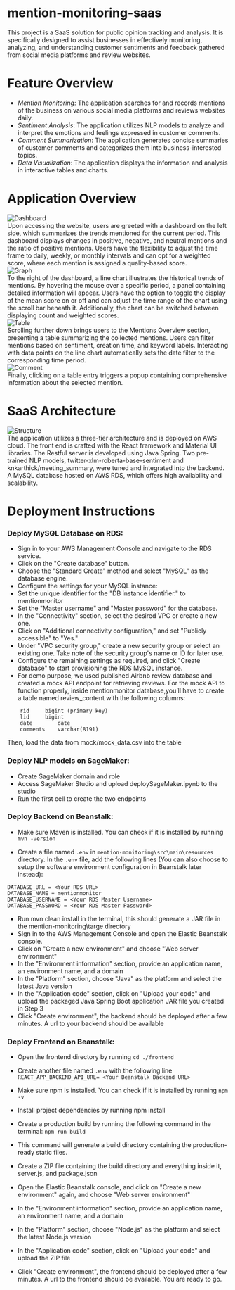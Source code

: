 # mention-monitoring-saas
This project is a SaaS solution for public opinion tracking and analysis. It is specifically designed to assist businesses in effectively monitoring, analyzing, and understanding customer sentiments and feedback gathered from social media platforms and review websites. <br>
# Feature Overview
- *Mention Monitoring*: The application searches for and records mentions of the business on various social media platforms and reviews websites daily.
- *Sentiment Analysis*: The application utilizes NLP models to analyze and interpret the emotions and feelings expressed in customer comments.
- *Comment Summarization*: The application generates concise summaries of customer comments and categorizes them into business-interested topics.
- *Data Visualization*: The application displays the information and analysis in interactive tables and charts.
# Application Overview
![Dashboard](DemoImages/DashBoard.png) <br>
Upon accessing the website, users are greeted with a dashboard on the left side, which summarizes the trends mentioned for the current period. This dashboard displays changes in positive, negative, and neutral mentions and the ratio of positive mentions. Users have the flexibility to adjust the time frame to daily, weekly, or monthly intervals and can opt for a weighted score, where each mention is assigned a quality-based score.  <br>
![Graph](DemoImages/Graph.png) <br>
To the right of the dashboard, a line chart illustrates the historical trends of mentions. By hovering the mouse over a specific period, a panel containing detailed information will appear. Users have the option to toggle the display of the mean score on or off and can adjust the time range of the chart using the scroll bar beneath it. Additionally, the chart can be switched between displaying count and weighted scores.  <br>
![Table](DemoImages/Table.png) <br>
Scrolling further down brings users to the Mentions Overview section, presenting a table summarizing the collected mentions. Users can filter mentions based on sentiment, creation time, and keyword labels. Interacting with data points on the line chart automatically sets the date filter to the corresponding time period.  <br>
![Comment](DemoImages/Comment.png) <br>
Finally, clicking on a table entry triggers a popup containing comprehensive information about the selected mention.  <br>
# SaaS Architecture  <br>
![Structure](DemoImages/Structure.png) <br>
The application utilizes a three-tier architecture and is deployed on AWS cloud.
The front end is crafted with the React framework and Material UI libraries.
The Restful server is developed using Java Spring. Two pre-trained NLP models, twitter-xlm-roberta-base-sentiment and knkarthick/meeting_summary, were tuned and integrated into the backend.
A MySQL database hosted on AWS RDS, which offers high availability and scalability.
# Deployment Instructions
### Deploy MySQL Database on RDS:
- Sign in to your AWS Management Console and navigate to the RDS service.
- Click on the "Create database" button.
- Choose the "Standard Create" method and select "MySQL" as the database engine.
- Configure the settings for your MySQL instance:
- Set the unique identifier for the "DB instance identifier." to mentionmonitor
- Set the "Master username" and "Master password" for the database.
- In the "Connectivity" section, select the desired VPC or create a new one.
- Click on "Additional connectivity configuration," and set "Publicly accessible" to "Yes."
- Under "VPC security group," create a new security group or select an existing one. Take note of the security group's name or ID for later use.
- Configure the remaining settings as required, and click "Create database" to start provisioning the RDS MySQL instance.
- For demo purpose, we used published Airbnb review database and created a mock API endpoint for retrieving reviews. For the mock API to function properly, inside mentionmonitor database,you’ll have to create a table named review_content with the following columns: <be>
```
    rid		bigint (primary key)
    lid		bigint
    date		date
    comments	varchar(8191)
```
Then, load the data from mock/mock_data.csv into the table 
### Deploy NLP models on SageMaker:
- Create SageMaker domain and role
- Access SageMaker Studio and upload deploySageMaker.ipynb to the studio
- Run the first cell to create the two endpoints
### Deploy Backend on Beanstalk:
- Make sure Maven is installed. You can check if it is installed by running 
`mvn -version`

- Create a file named `.env` in `mention-monitoring\src\main\resources` directory. In the `.env` file, add the following lines (You can also choose to setup the software environment configuration in Beanstalk later instead): <br>
```
DATABASE_URL = <Your RDS URL>
DATABASE_NAME = mentionmonitor
DATABASE_USERNAME = <Your RDS Master Username>
DATABASE_PASSWORD = <Your RDS Master Password>
```
- Run mvn clean install in the terminal, this should generate a JAR file in the mention-monitoring\targe directory
- Sign in to the AWS Management Console and open the Elastic Beanstalk console.
- Click on "Create a new environment" and choose "Web server environment"
- In the "Environment information" section, provide an application name, an environment name, and a domain
- In the "Platform" section, choose "Java" as the platform and select the latest Java version
- In the "Application code" section, click on "Upload your code" and upload the packaged Java Spring Boot application JAR file you created in Step 3
- Click "Create environment", the backend should be deployed after a few minutes. A url to your backend should be available
### Deploy Frontend on Beanstalk:
- Open the frontend directory by running `cd ./frontend`
- Create another file named `.env` with the following line
`REACT_APP_BACKEND_API_URL= <Your Beanstalk Backend URL>`

- Make sure npm is installed. You can check if it is installed by running
`npm -v`

- Install project dependencies by running npm install
- Create a production build by running the following command in the terminal:
  `npm run build`
- This command will generate a build directory containing the production-ready static files.
- Create a ZIP file containing the build directory and everything inside it, server.js, and package.json  
- Open the Elastic Beanstalk console, and click on "Create a new environment" again, and choose "Web server environment"
- In the "Environment information" section, provide an application name, an environment name, and a domain
- In the "Platform" section, choose "Node.js" as the platform and select the latest Node.js version
- In the "Application code" section, click on "Upload your code" and upload the ZIP file
- Click "Create environment", the frontend should be deployed after a few minutes. A url to the frontend should be available. You are ready to go.




